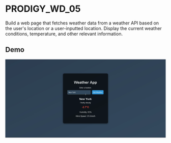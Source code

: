 # PRODIGY_WD_05

Build a web page that fetches weather data from a weather API based on the user's location or a user-inputted location. Display the current weather conditions, temperature, and other relevant information.

## Demo

![Demo](demo.gif)
